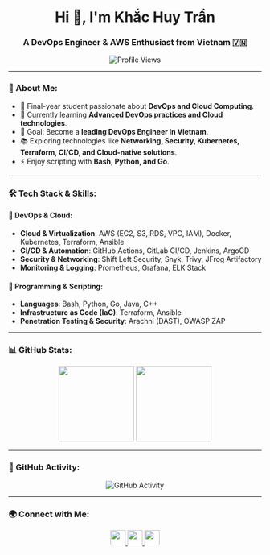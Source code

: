 <h1 align="center">Hi 👋, I'm Khắc Huy Trần</h1>
<h3 align="center">A DevOps Engineer & AWS Enthusiast from Vietnam 🇻🇳</h3>

<p align="center">
  <img src="https://komarev.com/ghpvc/?username=khacHuyDev&label=Profile%20views&color=blue&style=flat" alt="Profile Views" />
</p>

---

### 🚀 About Me:
- 🎯 Final-year student passionate about **DevOps and Cloud Computing**.
- 🌱 Currently learning **Advanced DevOps practices and Cloud technologies**.
- 🎯 Goal: Become a **leading DevOps Engineer in Vietnam**.
- 📚 Exploring technologies like **Networking, Security, Kubernetes, Terraform, CI/CD, and Cloud-native solutions**.
- ⚡ Enjoy scripting with **Bash, Python, and Go**.

---

### 🛠️ Tech Stack & Skills:
#### **📌 DevOps & Cloud:**
- **Cloud & Virtualization**: AWS (EC2, S3, RDS, VPC, IAM), Docker, Kubernetes, Terraform, Ansible
- **CI/CD & Automation**: GitHub Actions, GitLab CI/CD, Jenkins, ArgoCD
- **Security & Networking**: Shift Left Security, Snyk, Trivy, JFrog Artifactory
- **Monitoring & Logging**: Prometheus, Grafana, ELK Stack

#### **📌 Programming & Scripting:**
- **Languages**: Bash, Python, Go, Java, C++
- **Infrastructure as Code (IaC)**: Terraform, Ansible
- **Penetration Testing & Security**: Arachni (DAST), OWASP ZAP

---

### 📊 GitHub Stats:
<div align="center">
  <img src="https://github-readme-stats.vercel.app/api?username=khacHuyDev&show_icons=true&theme=radical&count_private=true" height="150" />
  <img src="https://github-readme-stats.vercel.app/api/top-langs?username=khacHuyDev&layout=compact&langs_count=6&theme=radical&count_private=true" height="150" />
</div>

---

### 🐍 GitHub Activity:
<div align="center">
  <img src="https://github.com/khacHuyDev/khacHuyDev/blob/output/snake.svg" alt="GitHub Activity" />
</div>

---

### 🌍 Connect with Me:
<p align="center">
  <a href="https://www.linkedin.com/in/kh%E1%BA%AFc-huy-tr%E1%BA%A7n-07527a316/" target="_blank">
    <img src="https://img.shields.io/badge/LinkedIn-blue?logo=linkedin&style=for-the-badge" height="30" />
  </a>
  <a href="mailto:trankhchuy007@gmail.com">
    <img src="https://img.shields.io/badge/Gmail-red?logo=gmail&style=for-the-badge" height="30" />
  </a>
  <a href="https://www.facebook.com/huy.tran.727689/" target="_blank">
    <img src="https://img.shields.io/badge/Facebook-1877F2?logo=facebook&style=for-the-badge&logoColor=white" height="30" />
  </a>
</p>



